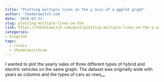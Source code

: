 ```yaml
---
title: "Plotting multiple lines on the y axis of a ggplot graph"
author: 'thedatawitch.com'
date: '2018-03-31'
slug: plotting-multiple-lines-on-the
link: https://thedatawitch.com/post/plotting-multiple-lines-on-the-y-axis-of-a-ggplot-graph/
categories:
- bloglink
tags:
  - rstats
  - thedatawitchcom
---
```


I wanted to plot the yearly sales of three different types of hybrid and electric vehicles on the same graph. The dataset was originally wide with years as columns and the types of cars as rows[... <i class="fas fa-external-link-alt"></i>](https://thedatawitch.com/post/plotting-multiple-lines-on-the-y-axis-of-a-ggplot-graph/)

